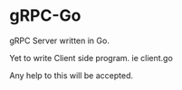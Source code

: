 # gRPC-Go
gRPC Server written in Go.

Yet to write Client side program. ie client.go


Any help to this will be accepted.


